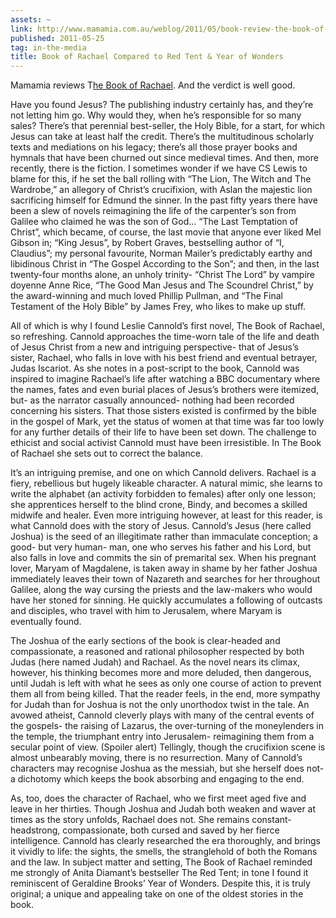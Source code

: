 ```yaml
---
assets: ~
link: http://www.mamamia.com.au/weblog/2011/05/book-review-the-book-of-rachael.html
published: 2011-05-25
tag: in-the-media
title: Book of Rachael Compared to Red Tent & Year of Wonders
---
```

Mamamia reviews T[he Book of Rachael](http://cannold.com/articles/article/the-book-of-rachael/). And the verdict is well good. 


Have you found Jesus? The publishing industry certainly has, and they’re not letting him go. Why would they, when he’s responsible for so many sales? There’s that perennial best-seller, the Holy Bible, for a start, for which Jesus can take at least half the credit. There’s the multitudinous scholarly texts and mediations on his legacy; there’s all those prayer books and hymnals that have been churned out since medieval times. And then, more recently, there is the fiction. I sometimes wonder if we have CS Lewis to blame for this, if he set the ball rolling with “The Lion, The Witch and The Wardrobe,” an allegory of Christ’s crucifixion, with Aslan the majestic lion sacrificing himself for Edmund the sinner. In the past fifty years there have been a slew of novels reimagining the life of the carpenter’s son from Galilee who claimed he was the son of God… “The Last Temptation of Christ”, which became, of course, the last movie that anyone ever liked Mel Gibson in; “King Jesus”, by Robert Graves, bestselling author of “I, Claudius”; my personal favourite, Norman Mailer’s predictably earthy and libidinous Christ in “The Gospel According to the Son”; and then, in the last twenty-four months alone, an unholy trinity- “Christ The Lord” by vampire doyenne Anne Rice, “The Good Man Jesus and The Scoundrel Christ,” by the award-winning and much loved Phillip Pullman, and “The Final Testament of the Holy Bible” by James Frey, who likes to make up stuff.

All of which is why I found Leslie Cannold’s first novel, The Book of Rachael, so refreshing. Cannold approaches the time-worn tale of the life and death of Jesus Christ from a new and intriguing perspective- that of Jesus’s sister, Rachael, who falls in love with his best friend and eventual betrayer, Judas Iscariot. As she notes in a post-script to the book, Cannold was inspired to imagine Rachael’s life after watching a BBC documentary where the names, fates and even burial places of Jesus’s brothers were itemized, but- as the narrator casually announced- nothing had been recorded concerning his sisters. That those sisters existed is confirmed by the bible in the gospel of Mark, yet the status of women at that time was far too lowly for any further details of their life to have been set down. The challenge to ethicist and social activist Cannold must have been irresistible. In The Book of Rachael she sets out to correct the balance.

It’s an intriguing premise, and one on which Cannold delivers. Rachael is a fiery, rebellious but hugely likeable character. A natural mimic, she learns to write the alphabet (an activity forbidden to females) after only one lesson; she apprentices herself to the blind crone, Bindy, and becomes a skilled midwife and healer. Even more intriguing however, at least for this reader, is what Cannold does with the story of Jesus. Cannold’s Jesus (here called Joshua) is the seed of an illegitimate rather than immaculate conception; a good- but very human- man, one who serves his father and his Lord, but also falls in love and commits the sin of premarital sex. When his pregnant lover, Maryam of Magdalene, is taken away in shame by her father Joshua immediately leaves their town of Nazareth and searches for her throughout Galilee, along the way cursing the priests and the law-makers who would have her stoned for sinning. He quickly accumulates a following of outcasts and disciples, who travel with him to Jerusalem, where Maryam is eventually found.

The Joshua of the early sections of the book is clear-headed and compassionate, a reasoned and rational philosopher respected by both Judas (here named Judah) and Rachael. As the novel nears its climax, however, his thinking becomes more and more deluded, then dangerous, until Judah is left with what he sees as only one course of action to prevent them all from being killed. That the reader feels, in the end, more sympathy for Judah than for Joshua is not the only unorthodox twist in the tale. An avowed atheist, Cannold cleverly plays with many of the central events of the gospels- the raising of Lazarus, the over-turning of the moneylenders in the temple, the triumphant entry into Jerusalem- reimagining them from a secular point of view. (Spoiler alert) Tellingly, though the crucifixion scene is almost unbearably moving, there is no resurrection. Many of Cannold’s characters may recognise Joshua as the messiah, but she herself does not- a dichotomy which keeps the book absorbing and engaging to the end.

As, too, does the character of Rachael, who we first meet aged five and leave in her thirties. Though Joshua and Judah both weaken and waver at times as the story unfolds, Rachael does not. She remains constant- headstrong, compassionate, both cursed and saved by her fierce intelligence. Cannold has clearly researched the era thoroughly, and brings it vividly to life: the sights, the smells, the stranglehold of both the Romans and the law. In subject matter and setting, The Book of Rachael reminded me strongly of Anita Diamant’s bestseller The Red Tent; in tone I found it reminiscent of Geraldine Brooks’ Year of Wonders. Despite this, it is truly original; a unique and appealing take on one of the oldest stories in the book.
